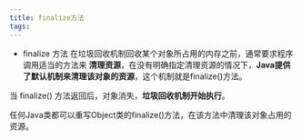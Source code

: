 ```yaml
---
title: finalize方法
tags:
---
```


* finalize 方法
在垃圾回收机制回收某个对象所占用的内存之前，通常要求程序调用适当的方法来 **清理资源**，在没有明确指定清理资源的情况下，**Java提供了默认机制来清理该对象的资源**，这个机制就是finalize()方法。


当 finalize() 方法返回后，对象消失，**垃圾回收机制开始执行**。

任何Java类都可以重写Object类的finalize()方法，在该方法中清理该对象占用的资源。


